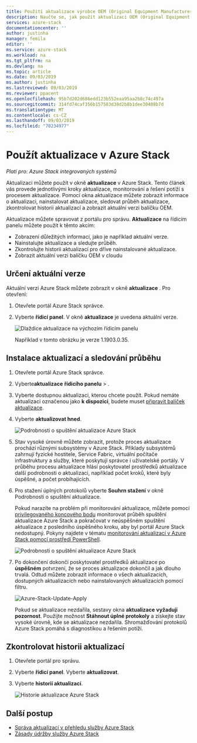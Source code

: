 ```yaml
---
title: Použití aktualizace výrobce OEM (Original Equipment Manufacturer) na Azure Stack | Microsoft Docs
description: Naučte se, jak použít aktualizaci OEM (Original Equipment Manufacturer) na Azure Stack.
services: azure-stack
documentationcenter: ''
author: justinha
manager: femila
editor: ''
ms.service: azure-stack
ms.workload: na
ms.tgt_pltfrm: na
ms.devlang: na
ms.topic: article
ms.date: 09/03/2019
ms.author: justinha
ms.lastreviewed: 09/03/2019
ms.reviewer: ppacent
ms.openlocfilehash: 95b7d202d686edd123b552eaa95aa2b8c74c497a
ms.sourcegitcommit: 314fd74caf356b157583d38d2b8b1dee30408b7d
ms.translationtype: MT
ms.contentlocale: cs-CZ
ms.lasthandoff: 09/03/2019
ms.locfileid: "70234977"
---
```

# <a name="apply-updates-in-azure-stack"></a>Použít aktualizace v Azure Stack

*Platí pro: Azure Stack integrovaných systémů*

Aktualizaci můžete použít v okně **aktualizace** v Azure Stack. Tento článek vás provede jednotlivými kroky aktualizace, monitorování a řešení potíží s procesem aktualizace. Pomocí okna aktualizace můžete zobrazit informace o aktualizaci, nainstalovat aktualizace, sledovat průběh aktualizace, zkontrolovat historii aktualizací a zobrazit aktuální verzi balíčku OEM.

Aktualizace můžete spravovat z portálu pro správu. **Aktualizace** na řídicím panelu můžete použít k těmto akcím:

-   Zobrazení důležitých informací, jako je například aktuální verze.
-   Nainstalujte aktualizace a sledujte průběh.
-   Zkontrolujte historii aktualizací pro dříve nainstalované aktualizace.
-   Zobrazit aktuální verzi balíčku OEM v cloudu

## <a name="determine-the-current-version"></a>Určení aktuální verze

Aktuální verzi Azure Stack můžete zobrazit v okně **aktualizace** . Pro otevření:

1.  Otevřete portál Azure Stack správce.

2.  Vyberte **řídicí panel**. V okně **aktualizace** je uvedena aktuální verze.

    ![Dlaždice aktualizace na výchozím řídicím panelu](./media/azure-stack-update-apply/image1.png)

    Například v tomto obrázku je verze 1.1903.0.35.

## <a name="install-updates-and-monitor-progress"></a>Instalace aktualizací a sledování průběhu

1.  Otevřete portál Azure Stack správce.

2.  Vyberte**aktualizace** **řídicího panelu** > .

3.  Vyberte dostupnou aktualizaci, kterou chcete použít. Pokud nemáte aktualizaci označenou jako **k dispozici**, budete muset [připravit balíček aktualizace](azure-stack-update-prepare-package.md).

4.  Vyberte **aktualizovat hned**.

    ![Podrobnosti o spuštění aktualizace Azure Stack](./media/azure-stack-update-apply/image2.png)

5.  Stav vysoké úrovně můžete zobrazit, protože proces aktualizace prochází různými subsystémy v Azure Stack. Příklady subsystémů zahrnují fyzické hostitele, Service Fabric, virtuální počítače infrastruktury a služby, které poskytují správce i uživatelské portály. V průběhu procesu aktualizace hlásí poskytovatel prostředků aktualizace další podrobnosti o aktualizaci, například počet kroků, které byly úspěšné, a počet probíhajících.

6.  Pro stažení úplných protokolů vyberte **Souhrn stažení** v okně Podrobnosti o spuštění aktualizace.

    Pokud narazíte na problém při monitorování aktualizace, můžete pomocí [privilegovaného koncového bodu](https://docs.microsoft.com/azure-stack/operator/azure-stack-privileged-endpoint) monitorovat průběh spuštění aktualizace Azure Stack a pokračovat v neúspěšném spuštění aktualizace z posledního úspěšného kroku, aby byl portál Azure Stack nedostupný. Pokyny najdete v tématu [monitorování aktualizací v Azure Stack pomocí prostředí PowerShell](azure-stack-update-monitor.md).

    ![Podrobnosti o spuštění aktualizace Azure Stack](./media/azure-stack-update-apply/image3.png)

7.  Po dokončení dokončí poskytovatel prostředků aktualizace po **úspěšném** potvrzení, že se proces aktualizace dokončil a jak dlouho trvalá. Odtud můžete zobrazit informace o všech aktualizacích, dostupných aktualizacích nebo nainstalovaných aktualizacích pomocí filtru.

    ![Azure-Stack-Update-Apply](./media/azure-stack-update-apply/image4.png)

    Pokud se aktualizace nezdařila, sestavy okna **aktualizace** **vyžadují pozornost**. Použijte možnost **Stáhnout úplné protokoly** a získejte stav vysoké úrovně, kde se aktualizace nezdařila. Shromažďování protokolů Azure Stack pomáhá s diagnostikou a řešením potíží.

## <a name="review-update-history"></a>Zkontrolovat historii aktualizací

1.  Otevřete portál pro správu.

2.  Vyberte **řídicí panel**. Vyberte **aktualizovat**.

3.  Vyberte **historii aktualizací**.

    ![Historie aktualizace Azure Stack](./media/azure-stack-update-apply/image7.png)

## <a name="next-steps"></a>Další postup

-   [Správa aktualizací v přehledu služby Azure Stack](https://docs.microsoft.com/azure-stack/operator/azure-stack-updates)  
-   [Zásady údržby služby Azure Stack](https://docs.microsoft.com/azure-stack/operator/azure-stack-servicing-policy)  
